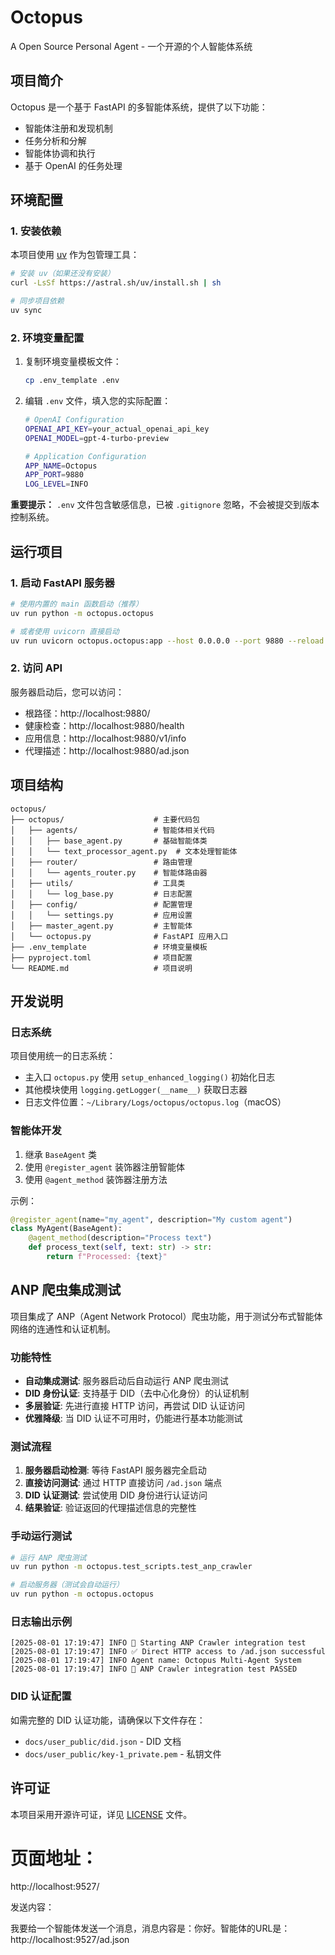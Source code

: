 # Octopus

A Open Source Personal Agent - 一个开源的个人智能体系统

## 项目简介

Octopus 是一个基于 FastAPI 的多智能体系统，提供了以下功能：
- 智能体注册和发现机制
- 任务分析和分解
- 智能体协调和执行
- 基于 OpenAI 的任务处理

## 环境配置

### 1. 安装依赖

本项目使用 [uv](https://github.com/astral-sh/uv) 作为包管理工具：

```bash
# 安装 uv（如果还没有安装）
curl -LsSf https://astral.sh/uv/install.sh | sh

# 同步项目依赖
uv sync
```

### 2. 环境变量配置

1. 复制环境变量模板文件：
   ```bash
   cp .env_template .env
   ```

2. 编辑 `.env` 文件，填入您的实际配置：
   ```bash
   # OpenAI Configuration
   OPENAI_API_KEY=your_actual_openai_api_key
   OPENAI_MODEL=gpt-4-turbo-preview

   # Application Configuration
   APP_NAME=Octopus
   APP_PORT=9880
   LOG_LEVEL=INFO
   ```

**重要提示：** `.env` 文件包含敏感信息，已被 `.gitignore` 忽略，不会被提交到版本控制系统。

## 运行项目

### 1. 启动 FastAPI 服务器

```bash
# 使用内置的 main 函数启动（推荐）
uv run python -m octopus.octopus

# 或者使用 uvicorn 直接启动
uv run uvicorn octopus.octopus:app --host 0.0.0.0 --port 9880 --reload
```

### 2. 访问 API

服务器启动后，您可以访问：
- 根路径：http://localhost:9880/
- 健康检查：http://localhost:9880/health
- 应用信息：http://localhost:9880/v1/info
- 代理描述：http://localhost:9880/ad.json

## 项目结构

```
octopus/
├── octopus/                    # 主要代码包
│   ├── agents/                 # 智能体相关代码
│   │   ├── base_agent.py       # 基础智能体类
│   │   └── text_processor_agent.py  # 文本处理智能体
│   ├── router/                 # 路由管理
│   │   └── agents_router.py    # 智能体路由器
│   ├── utils/                  # 工具类
│   │   └── log_base.py         # 日志配置
│   ├── config/                 # 配置管理
│   │   └── settings.py         # 应用设置
│   ├── master_agent.py         # 主智能体
│   └── octopus.py              # FastAPI 应用入口
├── .env_template               # 环境变量模板
├── pyproject.toml              # 项目配置
└── README.md                   # 项目说明
```

## 开发说明

### 日志系统

项目使用统一的日志系统：
- 主入口 `octopus.py` 使用 `setup_enhanced_logging()` 初始化日志
- 其他模块使用 `logging.getLogger(__name__)` 获取日志器
- 日志文件位置：`~/Library/Logs/octopus/octopus.log`（macOS）

### 智能体开发

1. 继承 `BaseAgent` 类
2. 使用 `@register_agent` 装饰器注册智能体
3. 使用 `@agent_method` 装饰器注册方法

示例：
```python
@register_agent(name="my_agent", description="My custom agent")
class MyAgent(BaseAgent):
    @agent_method(description="Process text")
    def process_text(self, text: str) -> str:
        return f"Processed: {text}"
```

## ANP 爬虫集成测试

项目集成了 ANP（Agent Network Protocol）爬虫功能，用于测试分布式智能体网络的连通性和认证机制。

### 功能特性

- **自动集成测试**: 服务器启动后自动运行 ANP 爬虫测试
- **DID 身份认证**: 支持基于 DID（去中心化身份）的认证机制
- **多层验证**: 先进行直接 HTTP 访问，再尝试 DID 认证访问
- **优雅降级**: 当 DID 认证不可用时，仍能进行基本功能测试

### 测试流程

1. **服务器启动检测**: 等待 FastAPI 服务器完全启动
2. **直接访问测试**: 通过 HTTP 直接访问 `/ad.json` 端点
3. **DID 认证测试**: 尝试使用 DID 身份进行认证访问
4. **结果验证**: 验证返回的代理描述信息的完整性

### 手动运行测试

```bash
# 运行 ANP 爬虫测试
uv run python -m octopus.test_scripts.test_anp_crawler

# 启动服务器（测试会自动运行）
uv run python -m octopus.octopus
```

### 日志输出示例

```
[2025-08-01 17:19:47] INFO 🚀 Starting ANP Crawler integration test
[2025-08-01 17:19:47] INFO ✅ Direct HTTP access to /ad.json successful
[2025-08-01 17:19:47] INFO Agent name: Octopus Multi-Agent System
[2025-08-01 17:19:47] INFO 🎉 ANP Crawler integration test PASSED
```

### DID 认证配置

如需完整的 DID 认证功能，请确保以下文件存在：
- `docs/user_public/did.json` - DID 文档
- `docs/user_public/key-1_private.pem` - 私钥文件

## 许可证

本项目采用开源许可证，详见 [LICENSE](LICENSE) 文件。


# 页面地址：

http://localhost:9527/

发送内容：

我要给一个智能体发送一个消息，消息内容是：你好。智能体的URL是：http://localhost:9527/ad.json
